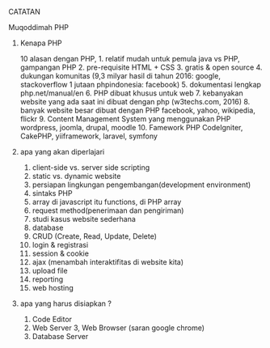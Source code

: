 CATATAN 

Muqoddimah PHP 

1. Kenapa PHP
    
    10 alasan dengan PHP,
        1. relatif mudah untuk pemula
            java vs PHP, gampangan PHP
        2. pre-requisite HTML + CSS
        3. gratis & open source
        4. dukungan komunitas 
            (9,3 milyar hasil di tahun 2016: google, 
             stackoverflow 1 jutaan
             phpindonesia: facebook)
        5. dokumentasi lengkap
            php.net/manual/en
        6. PHP dibuat khusus untuk web
        7. kebanyakan website yang ada saat ini dibuat dengan php
            (w3techs.com, 2016)
        8. banyak website besar dibuat dengan PHP
            facebook, yahoo, wikipedia, flickr
        9. Content Management System yang menggunakan PHP
            wordpress, joomla, drupal, moodle
        10. Famework PHP
            CodeIgniter, CakePHP, yiiframework, laravel, symfony

2. apa yang akan diperlajari
    1. client-side vs. server side scripting
    2. static vs. dynamic website
    3. persiapan lingkungan pengembangan(development environment)
    4. sintaks PHP
    5. array
       di javascript itu functions, di PHP array
    6. request method(penerimaan dan pengiriman)
    7. studi kasus website sederhana
    8. database
    9. CRUD (Create, Read, Update, Delete)
   10. login & registrasi
   11. session & cookie
   12. ajax (menambah interaktifitas di website kita)
   13. upload file
   14. reporting
   15. web hosting

3. apa yang harus disiapkan ?
    1. Code Editor
    2. Web Server 
    3, Web Browser (saran google chrome)
    4. Database Server